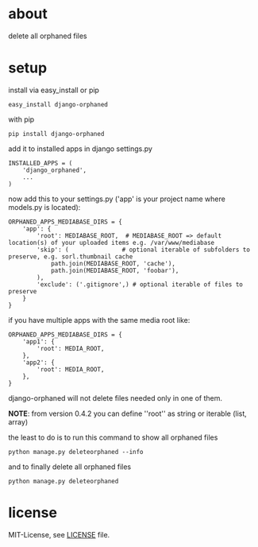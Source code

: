 # about
delete all orphaned files

# setup
install via easy_install or pip

    easy_install django-orphaned

with pip

    pip install django-orphaned

add it to installed apps in django settings.py

    INSTALLED_APPS = (
        'django_orphaned',
        ...
    )

now add this to your settings.py ('app' is your project name where models.py is located):

    ORPHANED_APPS_MEDIABASE_DIRS = {
        'app': {
            'root': MEDIABASE_ROOT,  # MEDIABASE_ROOT => default location(s) of your uploaded items e.g. /var/www/mediabase
            'skip': (               # optional iterable of subfolders to preserve, e.g. sorl.thumbnail cache
                path.join(MEDIABASE_ROOT, 'cache'),
                path.join(MEDIABASE_ROOT, 'foobar'),
            ),
            'exclude': ('.gitignore',) # optional iterable of files to preserve
        }
    }

if you have multiple apps with the same media root like:

    ORPHANED_APPS_MEDIABASE_DIRS = {
        'app1': {
            'root': MEDIA_ROOT,
        },
        'app2': {
            'root': MEDIA_ROOT,
        },
    }

django-orphaned will not delete files needed only in one of them.

**NOTE**: from version 0.4.2 you can define ''root'' as string or iterable (list, array)

the least to do is to run this command to show all orphaned files

    python manage.py deleteorphaned --info

and to finally delete all orphaned files

    python manage.py deleteorphaned

# license
MIT-License, see [LICENSE](/ledil/django-orphaned/blob/master/LICENSE) file.
